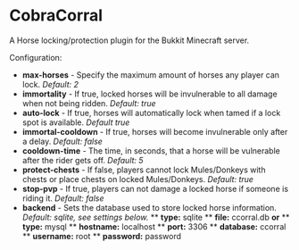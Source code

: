 CobraCorral
===========

A Horse locking/protection plugin for the Bukkit Minecraft server.

Configuration:
* **max-horses** - Specify the maximum amount of horses any player can lock. *Default: 2*
* **immortality** - If true, locked horses will be invulnerable to all damage when not being ridden. *Default: true*
* **auto-lock** - If true, horses will automatically lock when tamed if a lock spot is available. *Default true*
* **immortal-cooldown** - If true, horses will become invulnerable only after a delay. *Default: false*
* **cooldown-time** - The time, in seconds, that a horse will be vulnerable after the rider gets off. *Default: 5*
* **protect-chests** - If false, players cannot lock Mules/Donkeys with chests or place chests on locked Mules/Donkeys. *Default: true*
* **stop-pvp** - If true, players can not damage a locked horse if someone is riding it. *Default: false*
* **backend** - Sets the database used to store locked horse information. *Default: sqlite, see settings below.*
** **type:** sqlite
** **file:** ccorral.db
**or**
** **type:** mysql
** **hostname:** localhost
** **port:** 3306
** **database:** ccorral
** **username:** root
** **password:** password